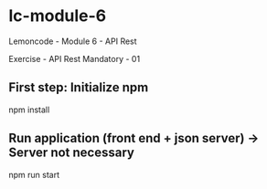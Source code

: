 # lc-module-6

Lemoncode - Module 6 - API Rest

Exercise - API Rest Mandatory - 01

## First step: Initialize npm
npm install

## Run application (front end + json server) -> Server not necessary
npm run start
